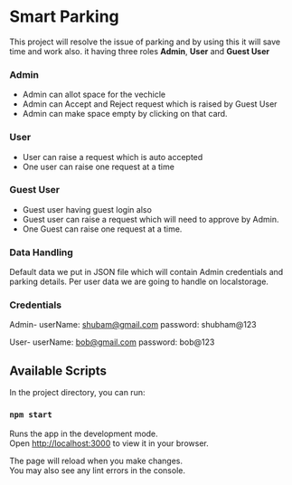 # Smart Parking

This project will resolve the issue of parking and by using this it will save time and work also. it having three roles **Admin**, **User** and **Guest User**


### Admin
- Admin can allot space for the vechicle
- Admin can Accept and Reject request which is raised by Guest User
- Admin can make space empty by clicking on that card.

### User
- User can raise a request which is auto accepted
- One user can raise one request at a time

### Guest User
- Guest user having guest login also
- Guest user can raise a request which will need to approve by Admin.
- One Guest can raise one request at a time.

### Data Handling
Default data we put in JSON file which will contain Admin credentials and parking details.
Per user data we are going to handle on localstorage.

### Credentials
 Admin- userName: shubam@gmail.com
 password: shubham@123

 User- userName: bob@gmail.com
 password: bob@123 
## Available Scripts

In the project directory, you can run:

### `npm start`

Runs the app in the development mode.\
Open [http://localhost:3000](http://localhost:3000) to view it in your browser.

The page will reload when you make changes.\
You may also see any lint errors in the console.

